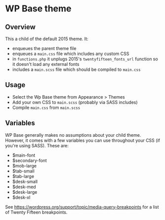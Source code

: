 # WP Base theme

## Overview

This a child of the default 2015 theme. It:

- enqueues the parent theme file
- enqueues a `main.css` file which includes any custom CSS
- in `functions.php` it unplugs 2015's `twentyfifteen_fonts_url` function so it doesn't load any external fonts
- includes a `main.scss` file which should be compiled to `main.css`

## Usage

- Select the Wp Base theme from Appearance > Themes
- Add your own CSS to `main.scss` (probably via SASS includes)
- Compile `main.css` from `main.scss`

## Variables

WP Base generally makes no assumptions about your child theme. However, it comes with a few variables you can use throughout your CSS (if you're using SASS). These are:

- $main-font
- $secondary-font
- $mob-large
- $tab-small
- $tab-large
- $desk-small
- $desk-med
- $desk-large
- $desk-xl

See https://wordpress.org/support/topic/media-query-breakpoints for a list of Twenty Fifteen breakpoints.
